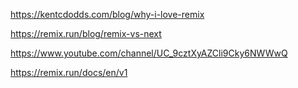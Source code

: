 https://kentcdodds.com/blog/why-i-love-remix

https://remix.run/blog/remix-vs-next

https://www.youtube.com/channel/UC_9cztXyAZCli9Cky6NWWwQ

https://remix.run/docs/en/v1